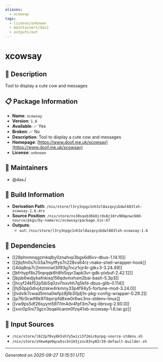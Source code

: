 ```yaml
---
aliases:
  - xcowsay
tags:
  - license/unknown
  - maintainers/dasJ
  - outputs/out
---
```


# xcowsay

## 📝 Description

Tool to display a cute cow and messages

## 📋 Package Information

- **Name**: `xcowsay`
- **Version**: `1.6`
- **Available**: ✅ Yes
- **Broken**: ✅ No
- **Description**: Tool to display a cute cow and messages
- **Homepage**: [https://www.doof.me.uk/xcowsay](https://www.doof.me.uk/xcowsay)
- **License**: `unknown`
## 👥 Maintainers

- @dasJ


## 🔧 Build Information

- **Derivation Path**: `/nix/store/l3ry3npgz1nh3zl8aiqvyibdwl603lxh-xcowsay-1.6.drv`
- **Source Position**: `/nix/store/ns30sqxb36k8jrds8z18rv96bpnwc60d-source/pkgs/by-name/xc/xcowsay/package.nix:47`
- **Outputs**:
  - `out`:  `/nix/store/l3ry3npgz1nh3zl8aiqvyibdwl603lxh-xcowsay-1.6`

## 🔗 Dependencies

- [[28phnmnqgzmkqlby0znahvp3bgx6d6vv-dbus-1.14.10]]
- [[2jbjfm0s7c03a7mylffys7n228vs64rz-make-shell-wrapper-hook]]
- [[4dq8np7c2mimniwl3if93g7ncz1cjr4r-gtk+3-3.24.49]]
- [[bfrhypf8s25npqqk6h8hi5qyr3apb3vr-gdk-pixbuf-2.42.12]]
- [[bjsb6wdjykafnkixq156qdvmxhsm2bai-bash-5.3p3]]
- [[hcyf24kf52p5ib5q0zvl1nxvhh7q5kfd-dbus-glib-0.114]]
- [[hj50pp0divj4zlskw4rkmny33p4f94y5-fortune-mod-3.24.0]]
- [[lvdvlk7cwad5mna0wfpz8jllb30jdj1n-pkg-config-wrapper-0.29.2]]
- [[p76r0cwlf6k97ibprrpfd8xw0r8wc3nx-stdenv-linux]]
- [[vw9ps5df26syym597i1m4dv4fpf3m7wg-librsvg-2.60.0]]
- [[xxn0p5ni73gcn3sqaiilcanm0fzq41xb-xcowsay-1.6.tar.gz]]

## 📁 Input Sources

- `/nix/store/l622p70vy8k5sh7y5wizi5f2mic6ynpg-source-stdenv.sh`
- `/nix/store/shkw4qm9qcw5sc5n1k5jznc83ny02r39-default-builder.sh`

---
*Generated on 2025-09-27 13:15:51 UTC*
